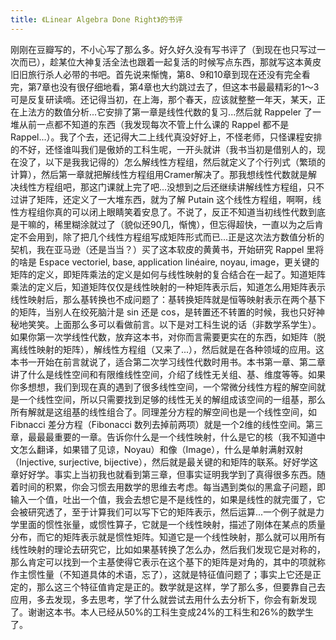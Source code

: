 ```yaml
---
title: 《Linear Algebra Done Right》的书评
---
```


刚刚在豆瓣写的，不小心写了那么多。好久好久没有写书评了（到现在也只写过一次而已），趁某位大神复活全法也跟着一起复活的时候写点东西，那就写这本黄皮旧旧旅行杀人必带的书吧。首先说来惭愧，第8、9和10章到现在还没有完全看完，第7章也没有很仔细地看，第4章也大约跳过去了，但这本书最最精彩的1～3可是反复研读嘀。还记得当初，在上海，那个春天，应该就整整一年天，某天，正在上法方的数值分析...它安排了第一章是线性代数的复习...然后就 Rappeler 了一堆从前一点都不知道的东西（我发现每次不管上什么课的 Rappel 都不是 Rappel...）。我了个去，还记得大二上线代真没好好上，不怪老师，只怪课程安排的不好，还怪谁叫我们是傲娇的工科生呢，一开头就讲（我书当初是借别人的，现在没了，以下是我我记得的）怎么解线性方程组，然后就定义了个行列式（繁琐的计算），然后第一章就把解线性方程组用Cramer解决了。那我想线性代数就是解决线性方程组吧，那这门课就上完了吧...没想到之后还继续讲解线性方程组，只不过讲了矩阵，还定义了一大堆东西，就为了解 Putain 这个线性方程组，啊啊，线性方程组你真的可以闭上眼睛笑着安息了。不说了，反正不知道当初线性代数到底是干嘛的，稀里糊涂就过了（貌似还90几，惭愧），但忘得超快，一直以为之后肯定不会用到，除了把几个线性方程组写成矩阵形式而已...正是这次法方数值分析的契机，我在亚马逊（还是当当？）买了这本软皮的黄黄书，开始研究 Rappel 里将的啥是 Espace vectoriel, base, application linéaire, noyau, image，更关键的矩阵的定义，即矩阵乘法的定义是如何与线性映射的复合结合在一起了。知道矩阵乘法的定义后，知道矩阵仅仅是线性映射的一种矩阵表示后，知道怎么用矩阵表示线性映射后，那么基转换也不成问题了：基转换矩阵就是恒等映射表示在两个基下的矩阵，当别人在绞死脑汁是 sin 还是 cos，是转置还不转置的时候，我也只好神秘地笑笑。上面那么多可以看做前言。以下是对工科生说的话（非数学系学生）。如果你第一次学线性代数，放弃这本书，对你而言需要更实在的东西，如矩阵（脱离线性映射的矩阵），解线性方程组（又来了...），然后就是在各种领域的应用。这本书一开始在前言就说了，适合第二次学习线性代数时用书。本书第一章、第二章讲了什么是线性空间和有限维线性空间，介绍了线性无关组、基、维度等等。如果你多想想，我们到现在真的遇到了很多线性空间，一个常微分线性方程的解空间就是一个线性空间，所以只需要找到足够的线性无关的解组成该空间的一组基，那么所有解就是这组基的线性组合了。同理差分方程的解空间也是一个线性空间，如 Fibnacci 差分方程（Fibonacci 数列去掉前两项）就是一个2维的线性空间。第三章，最最最重要的一章。告诉你什么是一个线性映射，什么是它的核（我不知道中文怎么翻译，如果错了见谅，Noyau）和像（Image），什么是单射满射双射（Injective, surjective, bijective），然后就是最关键的和矩阵的联系。好好学这章好好学。事实上当初我也就看到第三章，但事实证明我学到了真得很多东西。随着时间的积累，你会习惯去用数学的思维去考虑。每当遇到类似的黑盒子问题，即输入一个值，吐出一个值，我会去想它是不是线性的，如果是线性的就完蛋了，它会被研究透了，至于计算我们可以写下它的矩阵表示，然后运算...一个例子就是力学里面的惯性张量，或惯性算子，它就是一个线性映射，描述了刚体在某点的质量分布，而它的矩阵表示就是惯性矩阵。知道它是一个线性映射，那么就可以用所有线性映射的理论去研究它，比如如果基转换了怎么办，然后我们发现它是对称的，那么肯定可以找到一个主基使得它表示在这个基下的矩阵是对角的，其中的项就称作主惯性量（不知道具体的术语，忘了），这就是特征值问题了；事实上它还是正定的，那么这三个特征值肯定是正的。数学就是这样，学了那么多，但要靠自己去应用，多去发现，多去思考，学了什么就尝试去用什么去分析下，你会有新发现了。谢谢这本书。本人已经从50%的工科生变成24%的工科生和26%的数学生了。